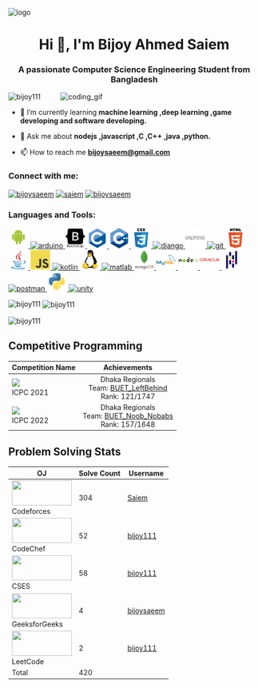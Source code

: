 <!--![logo](https://github.com/bijoy111/bijoy111/blob/main/github_banner.jpg)-->
![logo](https://previews.123rf.com/images/karpenkoilia/karpenkoilia1806/karpenkoilia180600011/102988806-vector-line-web-concept-for-programming-linear-web-banner-for-coding.jpg)
<h1 align="center">Hi 👋, I'm Bijoy Ahmed Saiem</h1>
<h3 align="center">A passionate Computer Science Engineering Student from Bangladesh</h3>

<img align = "right" alt = "coding_gif" width = "400" src = "https://media2.giphy.com/media/qgQUggAC3Pfv687qPC/giphy.gif">

<p align="left"> <img src="https://komarev.com/ghpvc/?username=bijoy111&label=Profile%20views&color=0e75b6&style=flat" alt="bijoy111" /> </p>

- 🌱 I’m currently learning **machine learning ,deep learning ,game developing and software developing.**

- 💬 Ask me about **nodejs ,javascript ,C ,C++ ,java ,python.**

- 📫 How to reach me **bijoysaeem@gmail.com**

<h3 align="left">Connect with me:</h3>
<p align="left">
<a href="https://fb.com/bijoysaeem" target="blank"><img align="center" src="https://raw.githubusercontent.com/rahuldkjain/github-profile-readme-generator/master/src/images/icons/Social/facebook.svg" alt="bijoysaeem" height="30" width="40" /></a>
<a href="https://codeforces.com/profile/saiem" target="blank"><img align="center" src="https://raw.githubusercontent.com/rahuldkjain/github-profile-readme-generator/master/src/images/icons/Social/codeforces.svg" alt="saiem" height="30" width="40" /></a>
<a href="https://auth.geeksforgeeks.org/user/bijoysaeem" target="blank"><img align="center" src="https://raw.githubusercontent.com/rahuldkjain/github-profile-readme-generator/master/src/images/icons/Social/geeks-for-geeks.svg" alt="bijoysaeem" height="30" width="40" /></a>
</p>

<h3 align="left">Languages and Tools:</h3>
<p align="left"> <a href="https://developer.android.com" target="_blank" rel="noreferrer"> <img src="https://raw.githubusercontent.com/devicons/devicon/master/icons/android/android-original-wordmark.svg" alt="android" width="40" height="40"/> </a> <a href="https://www.arduino.cc/" target="_blank" rel="noreferrer"> <img src="https://cdn.worldvectorlogo.com/logos/arduino-1.svg" alt="arduino" width="40" height="40"/> </a> <a href="https://getbootstrap.com" target="_blank" rel="noreferrer"> <img src="https://raw.githubusercontent.com/devicons/devicon/master/icons/bootstrap/bootstrap-plain-wordmark.svg" alt="bootstrap" width="40" height="40"/> </a> <a href="https://www.cprogramming.com/" target="_blank" rel="noreferrer"> <img src="https://raw.githubusercontent.com/devicons/devicon/master/icons/c/c-original.svg" alt="c" width="40" height="40"/> </a> <a href="https://www.w3schools.com/cpp/" target="_blank" rel="noreferrer"> <img src="https://raw.githubusercontent.com/devicons/devicon/master/icons/cplusplus/cplusplus-original.svg" alt="cplusplus" width="40" height="40"/> </a> <a href="https://www.w3schools.com/css/" target="_blank" rel="noreferrer"> <img src="https://raw.githubusercontent.com/devicons/devicon/master/icons/css3/css3-original-wordmark.svg" alt="css3" width="40" height="40"/> </a> <a href="https://www.djangoproject.com/" target="_blank" rel="noreferrer"> <img src="https://cdn.worldvectorlogo.com/logos/django.svg" alt="django" width="40" height="40"/> </a> <a href="https://expressjs.com" target="_blank" rel="noreferrer"> <img src="https://raw.githubusercontent.com/devicons/devicon/master/icons/express/express-original-wordmark.svg" alt="express" width="40" height="40"/> </a> <a href="https://git-scm.com/" target="_blank" rel="noreferrer"> <img src="https://www.vectorlogo.zone/logos/git-scm/git-scm-icon.svg" alt="git" width="40" height="40"/> </a> <a href="https://www.w3.org/html/" target="_blank" rel="noreferrer"> <img src="https://raw.githubusercontent.com/devicons/devicon/master/icons/html5/html5-original-wordmark.svg" alt="html5" width="40" height="40"/> </a> <a href="https://www.java.com" target="_blank" rel="noreferrer"> <img src="https://raw.githubusercontent.com/devicons/devicon/master/icons/java/java-original.svg" alt="java" width="40" height="40"/> </a> <a href="https://developer.mozilla.org/en-US/docs/Web/JavaScript" target="_blank" rel="noreferrer"> <img src="https://raw.githubusercontent.com/devicons/devicon/master/icons/javascript/javascript-original.svg" alt="javascript" width="40" height="40"/> </a> <a href="https://kotlinlang.org" target="_blank" rel="noreferrer"> <img src="https://www.vectorlogo.zone/logos/kotlinlang/kotlinlang-icon.svg" alt="kotlin" width="40" height="40"/> </a> <a href="https://www.linux.org/" target="_blank" rel="noreferrer"> <img src="https://raw.githubusercontent.com/devicons/devicon/master/icons/linux/linux-original.svg" alt="linux" width="40" height="40"/> </a> <a href="https://www.mathworks.com/" target="_blank" rel="noreferrer"> <img src="https://upload.wikimedia.org/wikipedia/commons/2/21/Matlab_Logo.png" alt="matlab" width="40" height="40"/> </a> <a href="https://www.mongodb.com/" target="_blank" rel="noreferrer"> <img src="https://raw.githubusercontent.com/devicons/devicon/master/icons/mongodb/mongodb-original-wordmark.svg" alt="mongodb" width="40" height="40"/> </a> <a href="https://www.mysql.com/" target="_blank" rel="noreferrer"> <img src="https://raw.githubusercontent.com/devicons/devicon/master/icons/mysql/mysql-original-wordmark.svg" alt="mysql" width="40" height="40"/> </a> <a href="https://nodejs.org" target="_blank" rel="noreferrer"> <img src="https://raw.githubusercontent.com/devicons/devicon/master/icons/nodejs/nodejs-original-wordmark.svg" alt="nodejs" width="40" height="40"/> </a> <a href="https://www.oracle.com/" target="_blank" rel="noreferrer"> <img src="https://raw.githubusercontent.com/devicons/devicon/master/icons/oracle/oracle-original.svg" alt="oracle" width="40" height="40"/> </a> <a href="https://pandas.pydata.org/" target="_blank" rel="noreferrer"> <img src="https://raw.githubusercontent.com/devicons/devicon/2ae2a900d2f041da66e950e4d48052658d850630/icons/pandas/pandas-original.svg" alt="pandas" width="40" height="40"/> </a> <a href="https://postman.com" target="_blank" rel="noreferrer"> <img src="https://www.vectorlogo.zone/logos/getpostman/getpostman-icon.svg" alt="postman" width="40" height="40"/> </a> <a href="https://www.python.org" target="_blank" rel="noreferrer"> <img src="https://raw.githubusercontent.com/devicons/devicon/master/icons/python/python-original.svg" alt="python" width="40" height="40"/> </a> <a href="https://unity.com/" target="_blank" rel="noreferrer"> <img src="https://www.vectorlogo.zone/logos/unity3d/unity3d-icon.svg" alt="unity" width="40" height="40"/> </a> </p>

<p><img align="left" src="https://github-readme-stats.vercel.app/api/top-langs?username=bijoy111&show_icons=true&locale=en&layout=compact" alt="bijoy111" /></p>

<p>&nbsp;<img align="center" src="https://github-readme-stats.vercel.app/api?username=bijoy111&show_icons=true&locale=en" alt="bijoy111" /></p>

<p><img align="center" src="https://github-readme-streak-stats.herokuapp.com/?user=bijoy111&" alt="bijoy111" /></p>



## Competitive Programming
| Competition Name| Achievements |
| :----- | :----: |
| <img width="120px" src="https://www.hmc.edu/about-hmc/wp-content/uploads/sites/2/2019/01/icpc19.png" /> <br /> ICPC 2021 | Dhaka Regionals <br />           Team: [BUET_LeftBehind]  <br /> Rank: 121/1747 |
| <img width="120px" src="https://www.hmc.edu/about-hmc/wp-content/uploads/sites/2/2019/01/icpc19.png" /> <br /> ICPC 2022 | Dhaka Regionals <br /> Team: [BUET_Noob_Nobabs] <br /> Rank: 157/1648 |

[BUET_LeftBehind]: https://algo.codemarshal.org/contests/icpc-dhaka-21-preli/standings?page=1
[BUET_Noob_Nobabs]: https://algo.codemarshal.org/contests/icpc-dhaka-22-preli/standings?page=1








## Problem Solving Stats

| OJ          | Solve Count | Username                                                          |
| ----------- | ----------- | ----------------------------------------------------------------- |
| <img width="120px" height="50px" src="https://jooncco.com/public/images/codeforces-logo.jpeg" /> <br /> Codeforces  | 304         | [Saiem](https://codeforces.com/profile/Saiem) |
| <img width="120px" height="50px" src="https://upload.wikimedia.org/wikipedia/en/thumb/7/7b/Codechef%28new%29_logo.svg/1200px-Codechef%28new%29_logo.svg.png" /> <br /> CodeChef    | 52          | [bijoy111](https://www.codechef.com/users/bijoy111)                     |
| <img width="120px" height="50px" src="https://cses.fi/logo.png?1" /> <br /> CSES        | 58          | [bijoy111](https://cses.fi/user/54530)                 |
| <img width="120px" height="50px" src="https://upload.wikimedia.org/wikipedia/commons/thumb/4/43/GeeksforGeeks.svg/2560px-GeeksforGeeks.svg.png" /> <br /> GeeksforGeeks     | 4           | [bijoysaeem](https://auth.geeksforgeeks.org/user/bijoysaeem/?utm_source=geeksforgeeks&utm_medium=my_profile&utm_campaign=auth_user)       |
| <img width="120px" height="50px" src="https://miro.medium.com/v2/resize:fit:1200/0*MRBGy-Gjd9PRl_HS.jpeg" /> <br /> LeetCode  | 2         | [bijoy111](https://leetcode.com/bijoy111/) |
| Total       | 420        |                                                                   |







